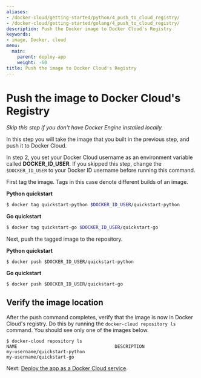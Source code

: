 ```yaml
---
aliases:
- /docker-cloud/getting-started/python/4_push_to_cloud_registry/
- /docker-cloud/getting-started/golang/4_push_to_cloud_registry/
description: Push the Docker image to Docker Cloud's Registry
keywords:
- image, Docker, cloud
menu:
  main:
    parent: deploy-app
    weight: -60
title: Push the image to Docker Cloud's Registry
---
```


# Push the image to Docker Cloud's Registry

*Skip this step if you don't have Docker Engine installed locally.*

In this step you will take the image that you built in the previous step, and push it to Docker Cloud.

In step 2, you set your Docker Cloud username as an environment variable called **DOCKER_ID_USER**. If you skipped this step, change the `$DOCKER_ID_USER` to your Docker ID username before running this command.

First tag the image. Tags in this case denote different builds of an image.

**Python quickstart**
```bash
$ docker tag quickstart-python $DOCKER_ID_USER/quickstart-python
```

**Go quickstart**
```bash
$ docker tag quickstart-go $DOCKER_ID_USER/quickstart-go
```

Next, push the tagged image to the repository.

**Python quickstart**
```
$ docker push $DOCKER_ID_USER/quickstart-python
```

**Go quickstart**
```
$ docker push $DOCKER_ID_USER/quickstart-go
```
## Verify the image location
After the push command completes, verify that the image is now in Docker Cloud's registry. Do this by running the `docker-cloud repository ls` command. You should see only one of the images below.

```
$ docker-cloud repository ls
NAME                                    DESCRIPTION
my-username/quickstart-python
my-username/quickstart-go
```

Next: [Deploy the app as a Docker Cloud service](5_deploy_the_app_as_a_service.md).
